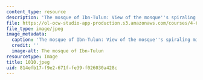 ```yaml
---
content_type: resource
description: 'The mosque of Ibn-Tulun: View of the mosque''s spiraling minaret.'
file: https://ol-ocw-studio-app-production.s3.amazonaws.com/courses/4-615-the-architecture-of-cairo-spring-2002/814efb17f9e2671ffe39f026030a428c_1010.jpeg
file_type: image/jpeg
image_metadata:
  caption: 'The mosque of Ibn-Tulun: View of the mosque''s spiraling minaret.'
  credit: ''
  image-alt: The mosque of Ibn-Tulun
resourcetype: Image
title: 1010.jpeg
uid: 814efb17-f9e2-671f-fe39-f026030a428c
---
```

